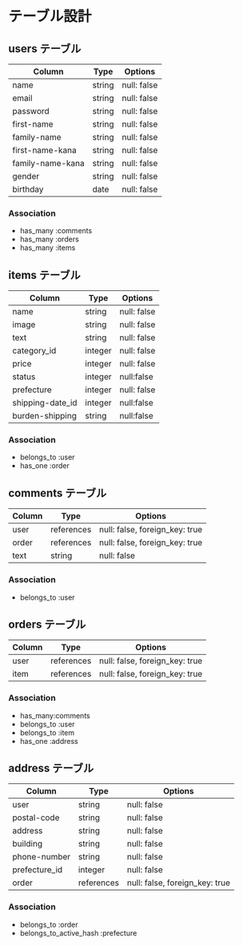 # テーブル設計

## users テーブル

| Column         | Type    | Options     |
| -------------- | ------- | ----------- |
| name           | string  | null: false |
| email          | string  | null: false |
| password       | string  | null: false |
|first-name      | string  | null: false |
|family-name     | string  | null: false |
|first-name-kana | string  | null: false |
|family-name-kana| string  | null: false |
| gender         | string  | null: false |
| birthday       | date    | null: false |

### Association

- has_many :comments
- has_many :orders
- has_many :items

## items テーブル

| Column           | Type       | Options                        |
| ---------------- | ---------- | ------------------------------ |
| name             | string     | null: false                    |
| image            | string     | null: false                    |
| text             | string     | null: false                    |
| category_id      | integer    | null: false                    |
| price            | integer    | null: false                    |
| status           | integer    | null:false                     |
| prefecture       | integer    | null: false                    |
| shipping-date_id | integer    | null:false                     |
| burden-shipping  | string     | null:false                     |


### Association

- belongs_to :user
- has_one :order

## comments テーブル

| Column | Type       | Options                        |
| ------ | ---------- | ------------------------------ |
| user   | references | null: false, foreign_key: true |
| order  | references | null: false, foreign_key: true |
| text   | string     | null: false                    |

### Association

- belongs_to :user

## orders テーブル

| Column  | Type       | Options                        |
| ------- | ---------- | ------------------------------ |
| user    | references | null: false, foreign_key: true |
| item    | references | null: false, foreign_key: true |

### Association

- has_many:comments
- belongs_to :user
- belongs_to :item
- has_one :address

## address テーブル
| Column        | Type       | Options                        |
| ------------- | ---------- | ------------------------------ |
| user          | string     | null: false                    |
| postal-code   | string     | null: false                    |
| address       | string     | null: false                    |
| building      | string     | null: false                    |
| phone-number  | string     | null: false                    |
| prefecture_id | integer    | null: false                    |
| order         | references | null: false, foreign_key: true |

### Association
- belongs_to :order
- belongs_to_active_hash :prefecture